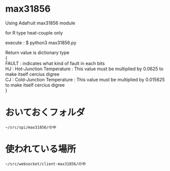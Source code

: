 # max31856  
Using Adafruit max31856 module  
  
  
for	R type heat-couple  only
  
execute : $ python3 max31856.py  
  
Return value is dictionary type  
{  
	FAULT	: indicates what kind of fault in each bits  
	HJ	: Hot-Junction Temperature : This value must be multiplied by 0.0625 to make itself cercius digree  
	CJ	: Cold-Junction Temperature : This value must be multiplied by 0.015625 to make itself cercius digree   
}  

おいておくフォルダ  
==================  
	~/src/spi/max31856/の中
  
使われている場所  
================
	~/src/websocket/client-max31856/の中  
  
